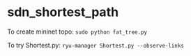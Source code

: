# sdn_shortest_path

To create mininet topo:
`sudo python fat_tree.py`

To try Shortest.py:
`ryu-manager Shortest.py --observe-links`
